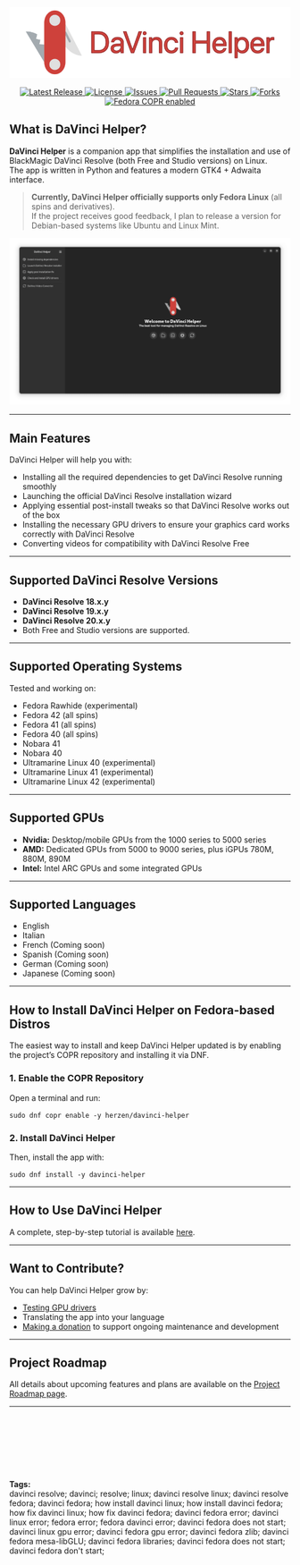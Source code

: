 <p align="center">
  <img src="/screenshot/git_hub_thumbnail.png" alt="Banner" width="600"/>
</p>

<p align="center">
  <!-- Version badge -->
  <a href="https://github.com/H3rz3n/davinci-helper/releases">
    <img src="https://img.shields.io/github/v/release/H3rz3n/davinci-helper?style=flat" alt="Latest Release">
  </a>
  <!-- License badge -->
  <a href="https://github.com/H3rz3n/davinci-helper/blob/main/LICENSE">
    <img src="https://img.shields.io/github/license/H3rz3n/davinci-helper?style=flat" alt="License">
  </a>
  <!-- Issues badge -->
  <a href="https://github.com/H3rz3n/davinci-helper/issues">
    <img src="https://img.shields.io/github/issues/H3rz3n/davinci-helper?style=flat" alt="Issues">
  </a>
  <!-- Pull Requests badge -->
  <a href="https://github.com/H3rz3n/davinci-helper/pulls">
    <img src="https://img.shields.io/github/issues-pr/H3rz3n/davinci-helper?style=flat" alt="Pull Requests">
  </a>
  <!-- Stars badge -->
  <a href="https://github.com/H3rz3n/davinci-helper/stargazers">
    <img src="https://img.shields.io/github/stars/H3rz3n/davinci-helper?style=flat" alt="Stars">
  </a>
  <!-- Forks badge -->
  <a href="https://github.com/H3rz3n/davinci-helper/network/members">
    <img src="https://img.shields.io/github/forks/H3rz3n/davinci-helper?style=flat" alt="Forks">
  </a>
  <!-- COPR badge -->
  <a href="https://copr.fedorainfracloud.org/coprs/herzen/davinci-helper/">
    <img src="https://img.shields.io/badge/COPR-enabled-brightgreen?style=flat&logo=fedora" alt="Fedora COPR enabled">
  </a>
</p>

## What is DaVinci Helper?

**DaVinci Helper** is a companion app that simplifies the installation and use of BlackMagic DaVinci Resolve (both Free and Studio versions) on Linux.  
The app is written in Python and features a modern GTK4 + Adwaita interface.

> **Currently, DaVinci Helper officially supports only Fedora Linux** (all spins and derivatives).  
> If the project receives good feedback, I plan to release a version for Debian-based systems like Ubuntu and Linux Mint.

<p align="center">
  <img src="/screenshot/01_alt.png" alt="Screenshot"/>
</p>

---

## Main Features

DaVinci Helper will help you with:
- Installing all the required dependencies to get DaVinci Resolve running smoothly
- Launching the official DaVinci Resolve installation wizard
- Applying essential post-install tweaks so that DaVinci Resolve works out of the box
- Installing the necessary GPU drivers to ensure your graphics card works correctly with DaVinci Resolve
- Converting videos for compatibility with DaVinci Resolve Free

---

## Supported DaVinci Resolve Versions

- **DaVinci Resolve 18.x.y**
- **DaVinci Resolve 19.x.y**
- **DaVinci Resolve 20.x.y**
- Both Free and Studio versions are supported.

---

## Supported Operating Systems

Tested and working on:
- Fedora Rawhide (experimental)
- Fedora 42 (all spins)
- Fedora 41 (all spins)
- Fedora 40 (all spins)
- Nobara 41
- Nobara 40
- Ultramarine Linux 40 (experimental)
- Ultramarine Linux 41 (experimental)
- Ultramarine Linux 42 (experimental)

---

## Supported GPUs

- **Nvidia:** Desktop/mobile GPUs from the 1000 series to 5000 series
- **AMD:** Dedicated GPUs from 5000 to 9000 series, plus iGPUs 780M, 880M, 890M
- **Intel:** Intel ARC GPUs and some integrated GPUs

---

## Supported Languages

- English
- Italian
- French (Coming soon)
- Spanish (Coming soon)
- German (Coming soon)
- Japanese (Coming soon)

---

## How to Install DaVinci Helper on Fedora-based Distros

The easiest way to install and keep DaVinci Helper updated is by enabling the project’s COPR repository and installing it via DNF.

### 1. Enable the COPR Repository

Open a terminal and run:
```
sudo dnf copr enable -y herzen/davinci-helper
```

### 2. Install DaVinci Helper

Then, install the app with:
```
sudo dnf install -y davinci-helper
```


---

## How to Use DaVinci Helper

A complete, step-by-step tutorial is available [here](https://github.com/H3rz3n/How-install-DaVinci-Resolve-in-Fedora-Linux).

---

## Want to Contribute?

You can help DaVinci Helper grow by:
- [Testing GPU drivers](https://github.com/H3rz3n/davinci-helper/discussions)
- Translating the app into your language
- [Making a donation](https://www.paypal.com/donate/?hosted_button_id=CPCG2RFAV82T8) to support ongoing maintenance and development

---

## Project Roadmap

All details about upcoming features and plans are available on the [Project Roadmap page](https://github.com/H3rz3n/davinci-helper/wiki/Project-roadmap).

---

<br><br><br><br><br><br>

**Tags:**  
davinci resolve; davinci; resolve; linux; davinci resolve linux; davinci resolve fedora; davinci fedora; how install davinci linux; how install davinci fedora; how fix davinci linux; how fix davinci fedora; davinci fedora error; davinci linux error; fedora error; fedora davinci error; davinci fedora does not start; davinci linux gpu error; davinci fedora gpu error; davinci fedora zlib; davinci fedora mesa-libGLU; davinci fedora libraries; davinci fedora does not start; davinci fedora don't start;
